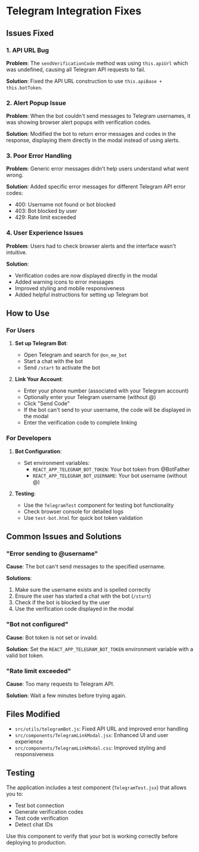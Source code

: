 # Telegram Integration Fixes

## Issues Fixed

### 1. API URL Bug
**Problem**: The `sendVerificationCode` method was using `this.apiUrl` which was undefined, causing all Telegram API requests to fail.

**Solution**: Fixed the API URL construction to use `this.apiBase + this.botToken`.

### 2. Alert Popup Issue
**Problem**: When the bot couldn't send messages to Telegram usernames, it was showing browser alert popups with verification codes.

**Solution**: Modified the bot to return error messages and codes in the response, displaying them directly in the modal instead of using alerts.

### 3. Poor Error Handling
**Problem**: Generic error messages didn't help users understand what went wrong.

**Solution**: Added specific error messages for different Telegram API error codes:
- 400: Username not found or bot blocked
- 403: Bot blocked by user
- 429: Rate limit exceeded

### 4. User Experience Issues
**Problem**: Users had to check browser alerts and the interface wasn't intuitive.

**Solution**: 
- Verification codes are now displayed directly in the modal
- Added warning icons to error messages
- Improved styling and mobile responsiveness
- Added helpful instructions for setting up Telegram bot

## How to Use

### For Users

1. **Set up Telegram Bot**:
   - Open Telegram and search for `@on_me_bot`
   - Start a chat with the bot
   - Send `/start` to activate the bot

2. **Link Your Account**:
   - Enter your phone number (associated with your Telegram account)
   - Optionally enter your Telegram username (without @)
   - Click "Send Code"
   - If the bot can't send to your username, the code will be displayed in the modal
   - Enter the verification code to complete linking

### For Developers

1. **Bot Configuration**:
   - Set environment variables:
     - `REACT_APP_TELEGRAM_BOT_TOKEN`: Your bot token from @BotFather
     - `REACT_APP_TELEGRAM_BOT_USERNAME`: Your bot username (without @)

2. **Testing**:
   - Use the `TelegramTest` component for testing bot functionality
   - Check browser console for detailed logs
   - Use `test-bot.html` for quick bot token validation

## Common Issues and Solutions

### "Error sending to @username"
**Cause**: The bot can't send messages to the specified username.

**Solutions**:
1. Make sure the username exists and is spelled correctly
2. Ensure the user has started a chat with the bot (`/start`)
3. Check if the bot is blocked by the user
4. Use the verification code displayed in the modal

### "Bot not configured"
**Cause**: Bot token is not set or invalid.

**Solution**: Set the `REACT_APP_TELEGRAM_BOT_TOKEN` environment variable with a valid bot token.

### "Rate limit exceeded"
**Cause**: Too many requests to Telegram API.

**Solution**: Wait a few minutes before trying again.

## Files Modified

- `src/utils/telegramBot.js`: Fixed API URL and improved error handling
- `src/components/TelegramLinkModal.jsx`: Enhanced UI and user experience
- `src/components/TelegramLinkModal.css`: Improved styling and responsiveness

## Testing

The application includes a test component (`TelegramTest.jsx`) that allows you to:
- Test bot connection
- Generate verification codes
- Test code verification
- Detect chat IDs

Use this component to verify that your bot is working correctly before deploying to production. 